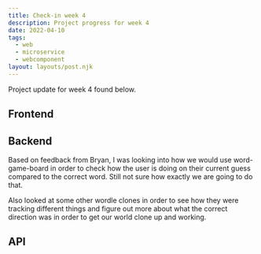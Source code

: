 ```yaml
---
title: Check-in week 4
description: Project progress for week 4
date: 2022-04-10
tags:
  - web
  - microservice
  - webcomponent
layout: layouts/post.njk
---
```


Project update for week 4 found below.

## Frontend

## Backend 

Based on feedback from Bryan, I was looking into how we would use word-game-board in order to check how the user is doing on their current guess compared to the correct word. Still not sure how exactly we are going to do that.

Also looked at some other wordle clones in order to see how they were tracking different things and figure out more about what the correct direction was in order to get our world clone up and working.

## API


